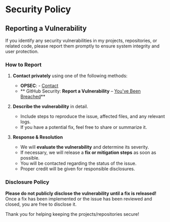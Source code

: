 # Security Policy

## Reporting a Vulnerability

If you identify any security vulnerabilities in my projects, repositories, or related code, please report them promptly to ensure system integrity and user protection.

### How to Report
1. **Contact privately** using one of the following methods:
   - **OPSEC**: - [Contact](mailto:Izaacap@gmail.com)
   - ** GitHub Security: **Report a Vulnerability** – [You've Been Breached](https://github.com/Izaacapp/Executive_Summary_Latex/security/advisories)**

2. **Describe the vulnerability** in detail.  
   - Include steps to reproduce the issue, affected files, and any relevant logs.  
   - If you have a potential fix, feel free to share or summarize it.

3. **Response & Resolution**  
   - We will **evaluate the vulnerability** and determine its severity.  
   - If necessary, we will release a **fix or mitigation steps** as soon as possible.  
   - You will be contacted regarding the status of the issue.  
   - Proper credit will be given for responsible disclosures.

### Disclosure Policy
**Please do not publicly disclose the vulnerability until a fix is released!**   
Once a fix has been implemented or the issue has been reviewed and closed, you are free to disclose it.

Thank you for helping keeping the projects/repositories secure!


